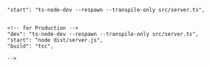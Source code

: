 <!--

     <!--  for Development -->

    "start": "ts-node-dev --respawn --transpile-only src/server.ts",


    <!-- for Production -->
    "dev": "ts-node-dev --respawn --transpile-only src/server.ts",
    "start": "node dist/server.js",
    "build": "tsc",

    -->
